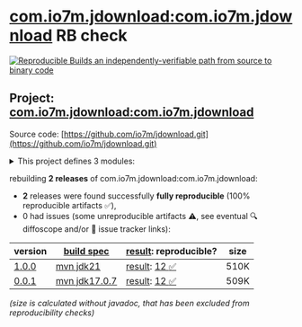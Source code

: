 [com.io7m.jdownload:com.io7m.jdownload](https://central.sonatype.com/artifact/com.io7m.jdownload/com.io7m.jdownload/versions) RB check
=======

[![Reproducible Builds](https://reproducible-builds.org/images/logos/rb.svg) an independently-verifiable path from source to binary code](https://reproducible-builds.org/)

## Project: [com.io7m.jdownload:com.io7m.jdownload](https://central.sonatype.com/artifact/com.io7m.jdownload/com.io7m.jdownload/versions)

Source code: [https://github.com/io7m/jdownload.git](https://github.com/io7m/jdownload.git)

<details><summary>This project defines 3 modules:</summary>

* [com.io7m.jdownload:com.io7m.jdownload](https://central.sonatype.com/artifact/com.io7m.jdownload/com.io7m.jdownload/1.0.0)
* [com.io7m.jdownload:com.io7m.jdownload.core](https://central.sonatype.com/artifact/com.io7m.jdownload/com.io7m.jdownload.core/1.0.0)
* [com.io7m.jdownload:com.io7m.jdownload.tests](https://central.sonatype.com/artifact/com.io7m.jdownload/com.io7m.jdownload.tests/1.0.0)
</details>

rebuilding **2 releases** of com.io7m.jdownload:com.io7m.jdownload:
- **2** releases were found successfully **fully reproducible** (100% reproducible artifacts :white_check_mark:),
- 0 had issues (some unreproducible artifacts :warning:, see eventual :mag: diffoscope and/or :memo: issue tracker links):

| version | [build spec](/BUILDSPEC.md) | [result](https://reproducible-builds.org/docs/jvm/): reproducible? | size |
| -- | --------- | ------ | -- |
| [1.0.0](https://central.sonatype.com/artifact/com.io7m.jdownload/com.io7m.jdownload/1.0.0/pom) | [mvn jdk21](com.io7m.jdownload-1.0.0.buildspec) | [result](com.io7m.jdownload-1.0.0.buildinfo): [12 :white_check_mark: ](com.io7m.jdownload-1.0.0.buildcompare) | 510K |
| [0.0.1](https://central.sonatype.com/artifact/com.io7m.jdownload/com.io7m.jdownload/0.0.1/pom) | [mvn jdk17.0.7](com.io7m.jdownload-0.0.1.buildspec) | [result](com.io7m.jdownload-0.0.1.buildinfo): [12 :white_check_mark: ](com.io7m.jdownload-0.0.1.buildcompare) | 509K |

<i>(size is calculated without javadoc, that has been excluded from reproducibility checks)</i>
